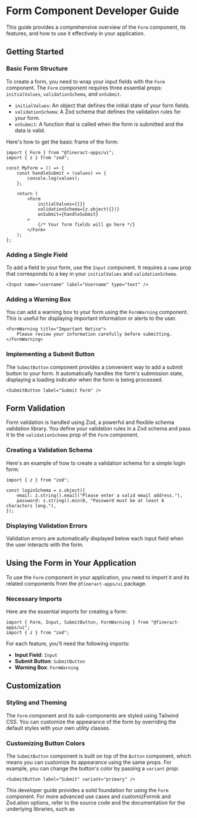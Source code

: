 # Form Component Developer Guide

This guide provides a comprehensive overview of the `Form` component, its features, and how to use it effectively in your application.

## Getting Started

### Basic Form Structure

To create a form, you need to wrap your input fields with the `Form` component. The `Form` component requires three essential props: `initialValues`, `validationSchema`, and `onSubmit`.

-   `initialValues`: An object that defines the initial state of your form fields.
-   `validationSchema`: A Zod schema that defines the validation rules for your form.
-   `onSubmit`: A function that is called when the form is submitted and the data is valid.

Here's how to get the basic frame of the form:

```tsx
import { Form } from "@fineract-apps/ui";
import { z } from "zod";

const MyForm = () => {
	const handleSubmit = (values) => {
		console.log(values);
	};

	return (
		<Form
			initialValues={{}}
			validationSchema={z.object({})}
			onSubmit={handleSubmit}
		>
			{/* Your form fields will go here */}
		</Form>
	);
};
```

### Adding a Single Field

To add a field to your form, use the `Input` component. It requires a `name` prop that corresponds to a key in your `initialValues` and `validationSchema`.

```tsx
<Input name="username" label="Username" type="text" />
```

### Adding a Warning Box

You can add a warning box to your form using the `FormWarning` component. This is useful for displaying important information or alerts to the user.

```tsx
<FormWarning title="Important Notice">
	Please review your information carefully before submitting.
</FormWarning>
```

### Implementing a Submit Button

The `SubmitButton` component provides a convenient way to add a submit button to your form. It automatically handles the form's submission state, displaying a loading indicator when the form is being processed.

```tsx
<SubmitButton label="Submit Form" />
```

## Form Validation

Form validation is handled using Zod, a powerful and flexible schema validation library. You define your validation rules in a Zod schema and pass it to the `validationSchema` prop of the `Form` component.

### Creating a Validation Schema

Here's an example of how to create a validation schema for a simple login form:

```tsx
import { z } from "zod";

const loginSchema = z.object({
	email: z.string().email("Please enter a valid email address."),
	password: z.string().min(8, "Password must be at least 8 characters long."),
});
```

### Displaying Validation Errors

Validation errors are automatically displayed below each input field when the user interacts with the form.

## Using the Form in Your Application

To use the `Form` component in your application, you need to import it and its related components from the `@fineract-apps/ui` package.

### Necessary Imports

Here are the essential imports for creating a form:

```tsx
import { Form, Input, SubmitButton, FormWarning } from "@fineract-apps/ui";
import { z } from "zod";
```

For each feature, you'll need the following imports:

-   **Input Field**: `Input`
-   **Submit Button**: `SubmitButton`
-   **Warning Box**: `FormWarning`

## Customization

### Styling and Theming

The `Form` component and its sub-components are styled using Tailwind CSS. You can customize the appearance of the form by overriding the default styles with your own utility classes.

### Customizing Button Colors

The `SubmitButton` component is built on top of the `Button` component, which means you can customize its appearance using the same props. For example, you can change the button's color by passing a `variant` prop:

```tsx
<SubmitButton label="Submit" variant="primary" />
```

This developer guide provides a solid foundation for using the `Form` component. For more advanced use cases and customizFormik and Zod.ation options, refer to the source code and the documentation for the underlying libraries, such as 